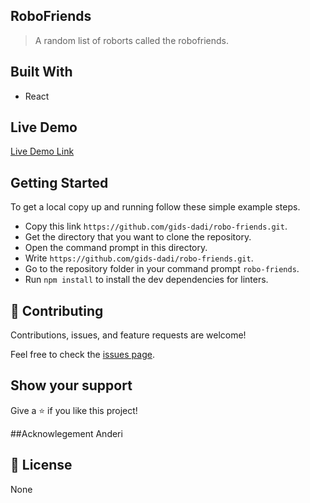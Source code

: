 ## RoboFriends

> A random list of roborts called the robofriends.


## Built With

- React

## Live Demo

[Live Demo Link]()

## Getting Started

To get a local copy up and running follow these simple example steps.

- Copy this link `https://github.com/gids-dadi/robo-friends.git`.
- Get the directory that you want to clone the repository.
- Open the command prompt in this directory.
- Write `https://github.com/gids-dadi/robo-friends.git`.
- Go to the repository folder in your command prompt `robo-friends`.
- Run `npm install` to install the dev dependencies for linters.

## 🤝 Contributing

Contributions, issues, and feature requests are welcome!

Feel free to check the [issues page](../../issues/).

## Show your support

Give a ⭐️ if you like this project!

##Acknowlegement
Anderi

## 📝 License

None
